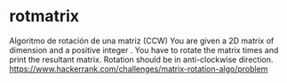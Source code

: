# rotmatrix
Algoritmo de rotación de una matriz (CCW)
You are given a 2D matrix of dimension  and a positive integer . You have to rotate the matrix  times and print the resultant matrix. Rotation should be in anti-clockwise direction.
https://www.hackerrank.com/challenges/matrix-rotation-algo/problem
